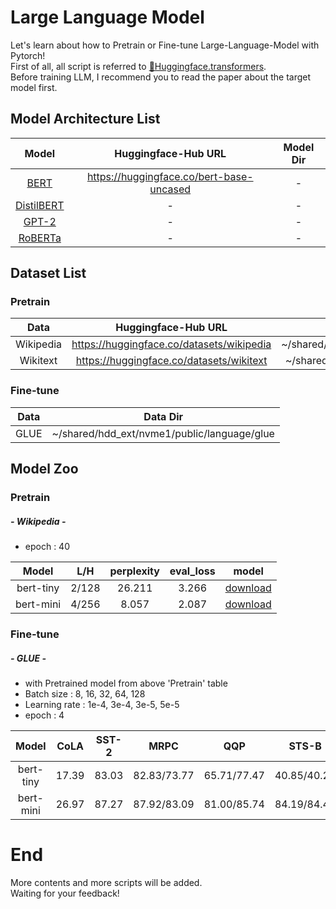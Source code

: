 # Large Language Model
Let's learn about how to Pretrain or Fine-tune Large-Language-Model with Pytorch!\
First of all, all script is referred to [🤗Huggingface.transformers](https://github.com/huggingface/transformers/tree/main).\
Before training LLM, I recommend you to read the paper about the target model first.

## Model Architecture List
|                                                      Model                                                      |            Huggingface-Hub URL            | Model Dir  | 
|:---------------------------------------------------------------------------------------------------------------:|:-----------------------------------------:|:----------:|
|                                 [BERT](https://arxiv.org/pdf/1810.04805v2.pdf)                                  | https://huggingface.co/bert-base-uncased  |     -      |
|                              [DistilBERT](https://arxiv.org/pdf/1910.01108v4.pdf)                               |                     -                     |     -      |
| [GPT-2](https://cdn.openai.com/better-language-models/language_models_are_unsupervised_multitask_learners.pdf)  |                     -                     |     -      |
|                                [RoBERTa](https://arxiv.org/pdf/1907.11692v1.pdf)                                |                     -                     |     -      |


## Dataset List
### Pretrain
|    Data     |             Huggingface-Hub URL             |                      Data Dir                      |
|:-----------:|:-------------------------------------------:|:--------------------------------------------------:|
|  Wikipedia  |  https://huggingface.co/datasets/wikipedia  |  ~/shared/hdd_ext/nvme1/public/language/wikipedia  |
|  Wikitext   |  https://huggingface.co/datasets/wikitext   |  ~/shared/hdd_ext/nvme1/public/language/wikitext   |
### Fine-tune
| Data | Data Dir                                    |
|------|---------------------------------------------|
| GLUE | ~/shared/hdd_ext/nvme1/public/language/glue |

## Model Zoo
### Pretrain
##### - Wikipedia - 
  - epoch : 40

  |    Model    |  L/H  | perplexity | eval_loss |                                              model                                             | 
  |:-----------:|:-----:|:----------:|:---------:|:----------------------------------------------------------------------------------------------:|
  |  bert-tiny  | 2/128 |   26.211   |   3.266   | [download](https://drive.google.com/file/d/1R7VYGkFPa41dMzbnEla1TJWBFrYnAU-Y/view?usp=sharing) |
  |  bert-mini  | 4/256 |   8.057    |   2.087   | [download](https://drive.google.com/file/d/1S9GuJG7IPI0ogmXhmbkFqJ8cdFCsY_pJ/view?usp=sharing) |

### Fine-tune
##### - GLUE -
  - with Pretrained model from above 'Pretrain' table
  - Batch size : 8, 16, 32, 64, 128
  - Learning rate : 1e-4, 3e-4, 3e-5, 5e-5
  - epoch : 4

  |   Model    | CoLA  |  SST-2  |     MRPC      |     QQP     |    STS-B    | MNLI  | QNLI  | WNLI  |  RTE  |                                            model                                               |
  |:----------:|:-----:|:-------:|:-------------:|:-----------:|:-----------:|:-----:|:-----:|:-----:|:-----:|:----------------------------------------------------------------------------------------------:|
  | bert-tiny  | 17.39 |  83.03  |  82.83/73.77  | 65.71/77.47 | 40.85/40.28 | 57.31 | 64.29 | 59.15 | 58.84 | [download](https://drive.google.com/file/d/1RyRXSx_9Rew2BTtUPigPhv3SHhMp6PUa/view?usp=sharing) |
  | bert-mini  | 26.97 |  87.27  |  87.92/83.09  | 81.00/85.74 | 84.19/84.44 | 69.06 | 84.26 | 57.75 | 62.09 | [download](https://drive.google.com/file/d/1UJU6vSTPDF67w9ueMfwm4gGUuJl-QYzU/view?usp=sharing) |

# End
More contents and more scripts will be added.\
Waiting for your feedback!
